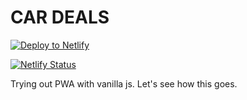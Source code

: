 # CAR DEALS

<!-- Markdown snippet -->
[![Deploy to Netlify](https://www.netlify.com/img/deploy/button.svg)](https://app.netlify.com/start/deploy?repository=https://github.com/BolajiOlajide/car-deals)

[![Netlify Status](https://api.netlify.com/api/v1/badges/223782e6-1b31-4d41-b5b6-22043aa7f391/deploy-status)](https://app.netlify.com/sites/vigorous-bardeen-d51a52/deploys)

Trying out PWA with vanilla js. Let's see how this goes.
